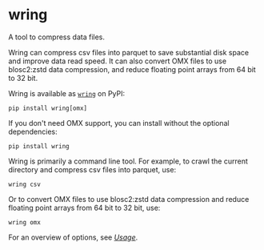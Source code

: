# wring

A tool to compress data files.  

Wring can compress csv files into parquet to save substantial disk space and
improve data read speed.  It can also convert OMX files to use blosc2:zstd 
data compression, and reduce floating point arrays from 64 bit to 32 bit.

Wring is available as [`wring`](https://pypi.org/project/wring/) on PyPI:

```shell
pip install wring[omx]
```

If you don't need OMX support, you can install without the optional dependencies:

```shell
pip install wring
```

Wring is primarily a command line tool.  For example, to crawl the current
directory and compress csv files into parquet, use:

```shell
wring csv
```

Or to convert OMX files to use blosc2:zstd data compression and reduce floating
point arrays from 64 bit to 32 bit, use:

```shell
wring omx
```

For an overview of options, see [_Usage_](usage.md).